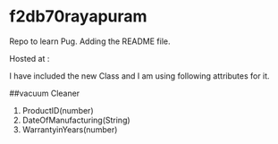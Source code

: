 # f2db70rayapuram
Repo to learn Pug.
Adding the README file.

Hosted at : 

I have included the new Class and I am using following attributes for it.

##vacuum Cleaner

1. ProductID(number)
2. DateOfManufacturing(String)
3. WarrantyinYears(number)
